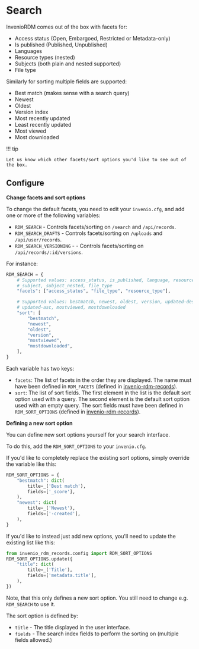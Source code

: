 # Search

InvenioRDM comes out of the box with facets for:

- Access status (Open, Embargoed, Restricted or Metadata-only)
- Is published (Published, Unpublished)
- Languages
- Resource types (nested)
- Subjects (both plain and nested supported)
- File type

Similarly for sorting multiple fields are supported:

- Best match (makes sense with a search query)
- Newest
- Oldest
- Version index
- Most recently updated
- Least recently updated
- Most viewed
- Most downloaded

!!! tip

    Let us know which other facets/sort options you'd like to see out of the box.

## Configure

**Change facets and sort options**

To change the default facets, you need to edit your ``invenio.cfg``, and add one or
more of the following variables:

- ``RDM_SEARCH`` - Controls facets/sorting on ``/search`` and ``/api/records``.
- ``RDM_SEARCH_DRAFTS`` - Controls facets/sorting on ``/uploads`` and ``/api/user/records``.
- ``RDM_SEARCH_VERSIONING`` - - Controls facets/sorting on ``/api/records/:id/versions``.

For instance:

```python
RDM_SEARCH = {
    # Supported values: access_status, is_published, language, resource_type,
    # subject, subject_nested, file_type
    "facets": ["access_status", "file_type", "resource_type"],

    # Supported values: bestmatch, newest, oldest, version, updated-desc,
    # updated-asc, mostviewed, mostdownloaded
    "sort": [
        "bestmatch",
        "newest",
        "oldest",
        "version",
        "mostviewed",
        "mostdownloaded",
    ],
}
```

Each variable has two keys:

- ``facets``: The list of facets in the order they are displayed. The name must
  have been defined in ``RDM_FACETS`` (defined in [invenio-rdm-records](https://github.com/inveniosoftware/invenio-rdm-records/blob/master/invenio_rdm_records/config.py)).
- ``sort``: The list of sort fields. The first element in the list is the
  default sort option used with a query. The second element is the default sort
  option used with an empty query. The sort fields must have been defined in
  ``RDM_SORT_OPTIONS`` (defined in [invenio-rdm-records](https://github.com/inveniosoftware/invenio-rdm-records/blob/master/invenio_rdm_records/config.py)).


**Defining a new sort option**

You can define new sort options yourself for your search interface.

To do this, add the ``RDM_SORT_OPTIONS`` to your ``invenio.cfg``.

If you'd like to completely replace the existing sort options, simply override the
variable like this:

```python
RDM_SORT_OPTIONS = {
    "bestmatch": dict(
        title=_('Best match'),
        fields=['_score'],
    ),
    "newest": dict(
        title=_('Newest'),
        fields=['-created'],
    ),
}
```

If you'd like to instead just add new options, you'll need to update the
existing list like this:

```python
from invenio_rdm_records.config import RDM_SORT_OPTIONS
RDM_SORT_OPTIONS.update({
    "title": dict(
        title=_('Title'),
        fields=['metadata.title'],
    ),
})
```

Note, that this only defines a new sort option. You still need to change e.g.
``RDM_SEARCH`` to use it.

The sort option is defined by:

- ``title`` - The title displayed in the user interface.
- ``fields`` - The search index fields to perform the sorting on (multiple
  fields allowed.)
